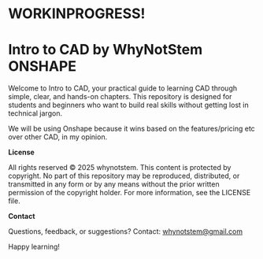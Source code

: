 # WORKINPROGRESS! 


# Intro to CAD by WhyNotStem ONSHAPE


Welcome to Intro to CAD, your practical guide to learning CAD through simple, clear, and hands-on chapters. This repository is designed for students and beginners who want to build real skills without getting lost in technical jargon.

We will be using Onshape because it wins based on the features/pricing etc over other CAD, in my opinion.

**License**

All rights reserved © 2025 whynotstem.
This content is protected by copyright. No part of this repository may be reproduced, distributed, or transmitted in any form or by any means without the prior written permission of the copyright holder.
For more information, see the LICENSE file.

**Contact**

Questions, feedback, or suggestions?
Contact: whynotstem@gmail.com

Happy learning!
